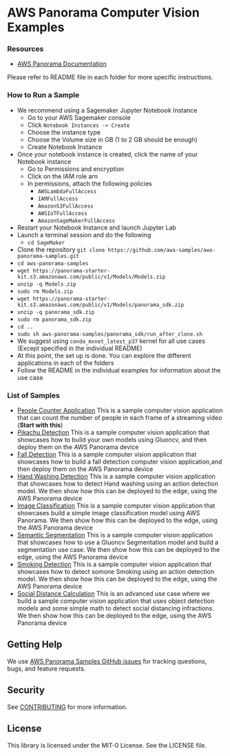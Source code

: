 # AWS Panorama Computer Vision Examples

### Resources

* [AWS Panorama Documentation](https://docs.aws.amazon.com/panorama/)

Please refer to README file in each folder for more specific instructions.

### How to Run a Sample
* We recommend using a Sagemaker Jupyter Notebook Instance
  + Go to your AWS Sagemaker console
  + Click  `Notebook Instances -> Create`
  + Choose the instance type
  + Choose the Volume size in GB (1 to 2 GB should be enough)
  + Create Notebook Instance 
* Once your notebook instance is created, click the name of your Notebook instance
  + Go to Permissions and encryption
  + Click on the IAM role arn
  + In permissions, attach the following policies
    + `AWSLambdaFullAccess`
    + `IAMFullAccess`
    + `AmazonS3FullAccess`
    + `AWSIoTFullAccess`
    + `AmazonSageMakerFullAccess`
* Restart your Notebook Instance and launch Jupyter Lab
* Launch a terminal session and do the following
    + `cd SageMaker`
* Clone the repository 
  `git clone https://github.com/aws-samples/aws-panorama-samples.git`
* `cd aws-panorama-samples`
* `wget https://panorama-starter-kit.s3.amazonaws.com/public/v1/Models/Models.zip`
* `unzip -q Models.zip`
* `sudo rm Models.zip`
* `wget https://panorama-starter-kit.s3.amazonaws.com/public/v1/Models/panorama_sdk.zip`
* `unzip -q panorama_sdk.zip`
* `sudo rm panorama_sdk.zip`
* `cd ..`
* `sudo sh aws-panorama-samples/panorama_sdk/run_after_clone.sh`
* We suggest using `conda_mxnet_latest_p37` kernel for all use cases (Except specified in the individual README)
* At this point, the set up is done. You can explore the different applications in each of the folders
* Follow the README in the individual examples for information about the use case

### List of Samples

* [People Counter Application](PeopleCounter/) This is a sample computer vision application that can count the number of people in each frame of a streaming video (**Start with this**)
 * [Pikachu Detection](PikachuDetection/) This is a sample computer vision application that showcases how to build your own models using Gluoncv, and then deploy them on the AWS Panorama device
 * [Fall Detection](FallDetection/) This is a sample computer vision application that showcases how to build a fall detection computer vision application,and then deploy them on the AWS Panorama device
 * [Hand Washing Detection](HandWashingDetection/) This is a sample computer vision application that showcases how to detect Hand washing using an action detection model. We then show how this can be deployed to the edge, using the AWS Panorama device
 * [Image Classification](ImageClassification/) This is a sample computer vision application that showcases build a simple image classification model using AWS Panorama. We then show how this can be deployed to the edge, using the AWS Panorama device
 * [Semantic Segmentation](SemanticSegmentation/) This is a sample computer vision application that showcases how to use a Gluoncv Segmentation model and build a segmentation use case. We then show how this can be deployed to the edge, using the AWS Panorama device
 * [Smoking Detection](SmokingDetection/) This is a sample computer vision application that showcases how to detect somone Smoking using an action detection model. We then show how this can be deployed to the edge, using the AWS Panorama device
 * [Social Distance Calculation](SocialDistance/) This is an advanced use case where we build a sample computer vision application that uses object detection models and some simple math to detect social distancing infractions. We then show how this can be deployed to the edge, using the AWS Panorama device

## Getting Help
We use [AWS Panorama Samples GitHub issues](https://github.com/aws-samples/aws-panorama-samples/issues) for tracking questions, bugs, and feature requests.

## Security

See [CONTRIBUTING](CONTRIBUTING.md#security-issue-notifications) for more information.

## License

This library is licensed under the MIT-0 License. See the LICENSE file.
